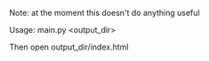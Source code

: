 Note: at the moment this doesn't do anything useful

Usage: main.py <gamedir> <output_dir>

Then open output_dir/index.html
